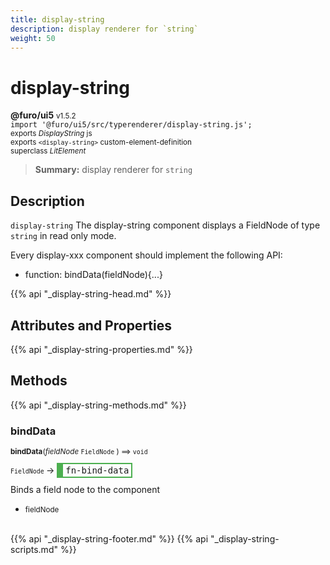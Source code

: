 ```yaml
---
title: display-string
description: display renderer for `string`
weight: 50
---
```


# display-string
**@furo/ui5** <small>v1.5.2</small>
<br>`import '@furo/ui5/src/typerenderer/display-string.js';`<small>
<br>exports *DisplayString* js
<br>exports `<display-string>` custom-element-definition
<br>superclass *LitElement*</small>

> **Summary:** display renderer for `string`

## Description

`display-string`
The display-string component displays a FieldNode of type `string` in read only mode.

Every display-xxx component should implement the following API:
- function: bindData(fieldNode){...}

{{% api "_display-string-head.md" %}}

## Attributes and Properties
{{% api "_display-string-properties.md" %}}




## Methods
{{% api "_display-string-methods.md" %}}


### **bindData**
<small>**bindData**(*fieldNode* `FieldNode` ) ⟹ `void`</small>

<small>`FieldNode` </small> →
<span  style="border-width:2px 2px 2px 10px; border-style: solid;border-color:  rgb(76, 175, 80);font-family:monospace; padding:2px 4px;">fn-bind-data</span>

Binds a field node to the component

- <small>fieldNode </small>
<br><br>




{{% api "_display-string-footer.md" %}}
{{% api "_display-string-scripts.md" %}}
